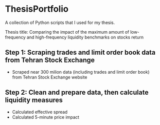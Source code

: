# ThesisPortfolio
A collection of Python scripts that I used for my thesis.

Thesis title: Comparing the impact of the maximum amount of low-frequency and high-frequency liquidity benchmarks on stocks return

## Step 1: Scraping trades and limit order book data from Tehran Stock Exchange
* Scraped near 300 milion data (including trades and limit order book) from Tehran Stock Exchange website
## Step 2: Clean and prepare data, then calculate liquidity measures
* Calculated effective spread
* Calculated 5-minute price impact
